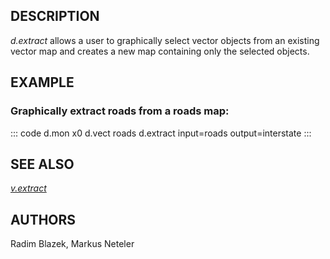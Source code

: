 ## DESCRIPTION

*d.extract* allows a user to graphically select vector objects from an
existing vector map and creates a new map containing only the selected
objects.

## EXAMPLE

### Graphically extract roads from a roads map:

::: code
    d.mon x0
    d.vect roads
    d.extract input=roads output=interstate
:::

## SEE ALSO

*[v.extract](v.extract.html)*

## AUTHORS

Radim Blazek, Markus Neteler
